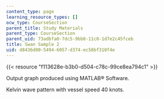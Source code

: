 ```yaml
---
content_type: page
learning_resource_types: []
ocw_type: CourseSection
parent_title: Study Materials
parent_type: CourseSection
parent_uid: 73adbfa0-7dc5-9bb0-11c0-1d7e2c45fceb
title: Swan Sample 2
uid: d8436d00-5494-6057-d374-ec58bf310f4e
---
```


{{< resource "f113628e-b3b0-d504-c78c-99ce8ea794c1" >}}

Output graph produced using MATLAB® Software.

Kelvin wave pattern with vessel speed 40 knots.
